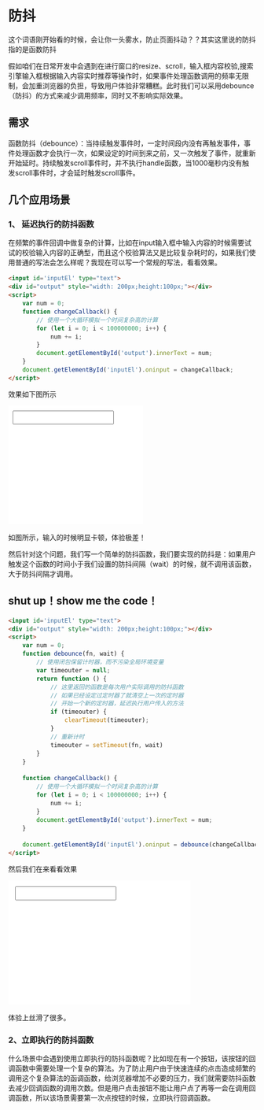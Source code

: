 
# 防抖
这个词语刚开始看的时候，会让你一头雾水，防止页面抖动？？其实这里说的防抖指的是函数防抖

假如咱们在日常开发中会遇到在进行窗口的resize、scroll，输入框内容校验,搜索引擎输入框根据输入内容实时推荐等操作时，如果事件处理函数调用的频率无限制，会加重浏览器的负担，导致用户体验非常糟糕。此时我们可以采用debounce（防抖）的方式来减少调用频率，同时又不影响实际效果。 
## 需求
函数防抖（debounce）：当持续触发事件时，一定时间段内没有再触发事件，事件处理函数才会执行一次，如果设定的时间到来之前，又一次触发了事件，就重新开始延时。持续触发scroll事件时，并不执行handle函数，当1000毫秒内没有触发scroll事件时，才会延时触发scroll事件。
## 几个应用场景
### 1、 **延迟执行**的防抖函数
在频繁的事件回调中做复杂的计算，比如在input输入框中输入内容的时候需要试试的校验输入内容的正确型，而且这个校验算法又是比较复杂耗时的，如果我们使用普通的写法会怎么样呢？我现在可以写一个常规的写法，看看效果。
``` html
<input id='inputEl' type="text">
<div id="output" style="width: 200px;height:100px;"></div>
<script>
    var num = 0;
    function changeCallback() {
        // 使用一个大循环模拟一个时间复杂高的计算
        for (let i = 0; i < 100000000; i++) {
            num += i;
        }
        document.getElementById('output').innerText = num;
    }
    document.getElementById('inputEl').oninput = changeCallback;
</script>
```
效果如下图所示

![未防抖](../img/未防抖.gif "未防抖")

如图所示，输入的时候明显卡顿，体验极差！

然后针对这个问题，我们写一个简单的防抖函数，我们要实现的防抖是：如果用户触发这个函数的时间小于我们设置的防抖间隔（wait）的时候，就不调用该函数，大于防抖间隔才调用。
## shut up！show me the code！
``` html
<input id='inputEl' type="text">
<div id="output" style="width: 200px;height:100px;"></div>
<script>
    var num = 0;
    function debounce(fn, wait) {
        // 使用闭包保留计时器，而不污染全局环境变量
        var timeouter = null;
        return function () {
            // 这里返回的函数是每次用户实际调用的防抖函数
            // 如果已经设定过定时器了就清空上一次的定时器
            // 开始一个新的定时器，延迟执行用户传入的方法
            if (timeouter) {
                clearTimeout(timeouter);
            }
            // 重新计时
            timeouter = setTimeout(fn, wait)
        }
    }

    function changeCallback() {
        // 使用一个大循环模拟一个时间复杂高的计算
        for (let i = 0; i < 100000000; i++) {
            num += i;
        }
        document.getElementById('output').innerText = num;
    }

    document.getElementById('inputEl').oninput = debounce(changeCallback, 500);
</script>
```
然后我们在来看看效果

![防抖](../img/防抖.gif "防抖")

体验上丝滑了很多。

### 2、**立即执行**的防抖函数
什么场景中会遇到使用立即执行的防抖函数呢？比如现在有一个按钮，该按钮的回调函数中需要处理一个复杂的算法。为了防止用户由于快速连续的点击造成频繁的调用这个复杂算法的函调函数，给浏览器增加不必要的压力，我们就需要防抖函数去减少回调函数的调用次数。但是用户点击按钮不能让用户点了再等一会在调用回调函数，所以该场景需要第一次点按钮的时候，立即执行回调函数。

``` html

```
